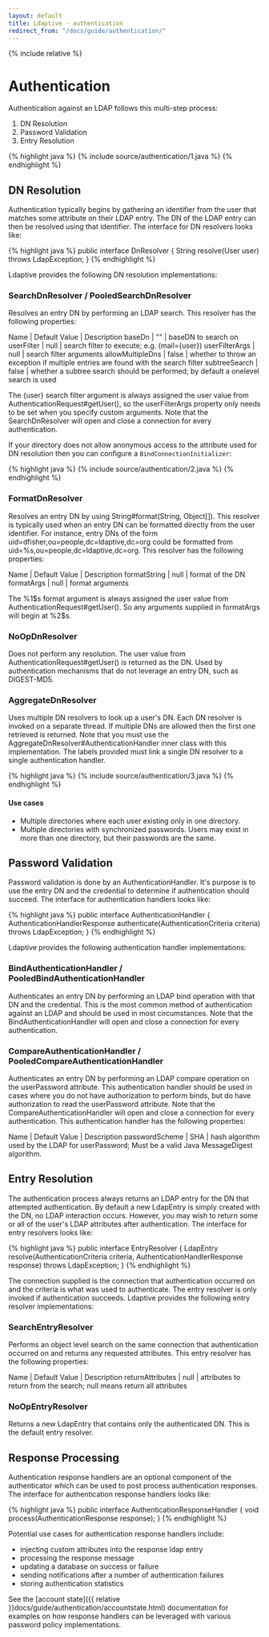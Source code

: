 ```yaml
---
layout: default
title: Ldaptive - authentication
redirect_from: "/docs/guide/authentication/"
---
```


{% include relative %}

# Authentication

Authentication against an LDAP follows this multi-step process:

1. DN Resolution
2. Password Validation
3. Entry Resolution

{% highlight java %}
{% include source/authentication/1.java %}
{% endhighlight %}

## DN Resolution

Authentication typically begins by gathering an identifier from the user that matches some attribute on their LDAP entry. The DN of the LDAP entry can then be resolved using that identifier. The interface for DN resolvers looks like:

{% highlight java %}
public interface DnResolver
{
  String resolve(User user) throws LdapException;
}
{% endhighlight %}

Ldaptive provides the following DN resolution implementations:

### SearchDnResolver / PooledSearchDnResolver

Resolves an entry DN by performing an LDAP search. This resolver has the following properties:

Name | Default Value | Description
baseDn | "" | baseDN to search on
userFilter | null | search filter to execute; e.g. (mail={user})
userFilterArgs | null | search filter arguments
allowMultipleDns | false | whether to throw an exception if multiple entries are found with the search filter
subtreeSearch | false | whether a subtree search should be performed; by default a onelevel search is used

The {user} search filter argument is always assigned the user value from AuthenticationRequest#getUser(), so the userFilterArgs property only needs to be set when you specify custom arguments. Note that the SearchDnResolver will open and close a connection for every authentication.

If your directory does not allow anonymous access to the attribute used for DN resolution then you can configure a `BindConnectionInitializer`:

{% highlight java %}
{% include source/authentication/2.java %}
{% endhighlight %}

### FormatDnResolver

Resolves an entry DN by using String#format(String, Object[]). This resolver is typically used when an entry DN can be formatted directly from the user identifier. For instance, entry DNs of the form uid=dfisher,ou=people,dc=ldaptive,dc=org could be formatted from uid=%s,ou=people,dc=ldaptive,dc=org. This resolver has the following properties:

Name | Default Value | Description 
formatString | null | format of the DN
formatArgs | null | format arguments

The %1$s format argument is always assigned the user value from AuthenticationRequest#getUser(). So any arguments supplied in formatArgs will begin at %2$s.

### NoOpDnResolver

Does not perform any resolution. The user value from AuthenticationRequest#getUser() is returned as the DN. Used by authentication mechanisms that do not leverage an entry DN, such as DIGEST-MD5.

### AggregateDnResolver
Uses multiple DN resolvers to look up a user's DN. Each DN resolver is invoked on a separate thread. If multiple DNs are allowed then the first one retrieved is returned. Note that you must use the AggregateDnResolver#AuthenticationHandler inner class with this implementation. The labels provided must link a single DN resolver to a single authentication handler.

{% highlight java %}
{% include source/authentication/3.java %}
{% endhighlight %}

#### Use cases

* Multiple directories where each user existing only in one directory.
* Multiple directories with synchronized passwords. Users may exist in more than one directory, but their passwords are the same.

## Password Validation

Password validation is done by an AuthenticationHandler. It's purpose is to use the entry DN and the credential to determine if authentication should succeed. The interface for authentication handlers looks like:

{% highlight java %}
public interface AuthenticationHandler
{
  AuthenticationHandlerResponse authenticate(AuthenticationCriteria criteria) throws LdapException;
}
{% endhighlight %}

Ldaptive provides the following authentication handler implementations:

### BindAuthenticationHandler / PooledBindAuthenticationHandler

Authenticates an entry DN by performing an LDAP bind operation with that DN and the credential. This is the most common method of authentication against an LDAP and should be used in most circumstances. Note that the BindAuthenticationHandler will open and close a connection for every authentication.

### CompareAuthenticationHandler / PooledCompareAuthenticationHandler

Authenticates an entry DN by performing an LDAP compare operation on the userPassword attribute. This authentication handler should be used in cases where you do not have authorization to perform binds, but do have authorization to read the userPassword attribute. Note that the CompareAuthenticationHandler will open and close a connection for every authentication. This authentication handler has the following properties:

Name | Default Value | Description
passwordScheme | SHA | hash algorithm used by the LDAP for userPassword; Must be a valid Java MessageDigest algorithm.

## Entry Resolution

The authentication process always returns an LDAP entry for the DN that attempted authentication. By default a new LdapEntry is simply created with the DN, no LDAP interaction occurs. However, you may wish to return some or all of the user's LDAP attributes after authentication. The interface for entry resolvers looks like:

{% highlight java %}
public interface EntryResolver
{
  LdapEntry resolve(AuthenticationCriteria criteria, AuthenticationHandlerResponse response) throws LdapException;
}
{% endhighlight %}

The connection supplied is the connection that authentication occurred on and the criteria is what was used to authenticate. The entry resolver is only invoked if authentication succeeds. Ldaptive provides the following entry resolver implementations:

### SearchEntryResolver

Performs an object level search on the same connection that authentication occurred on and returns any requested attributes. This entry resolver has the following properties:

Name | Default Value | Description
returnAttributes | null | attributes to return from the search; null means return all attributes

### NoOpEntryResolver

Returns a new LdapEntry that contains only the authenticated DN. This is the default entry resolver.

## Response Processing

Authentication response handlers are an optional component of the authenticator which can be used to post process authentication responses. The interface for authentication response handlers looks like:

{% highlight java %}
public interface AuthenticationResponseHandler
{
  void process(AuthenticationResponse response);
}
{% endhighlight %}

Potential use cases for authentication response handlers include:

- injecting custom attributes into the response ldap entry
- processing the response message
- updating a database on success or failure
- sending notifications after a number of authentication failures
- storing authentication statistics

See the [account state]({{ relative }}docs/guide/authentication/accountstate.html) documentation for examples on how response handlers can be leveraged with various password policy implementations.


